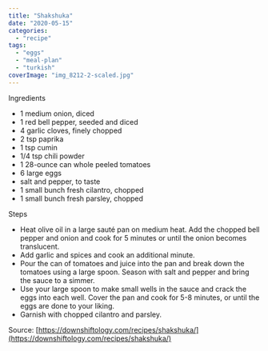 ```yaml
---
title: "Shakshuka"
date: "2020-05-15"
categories: 
  - "recipe"
tags: 
  - "eggs"
  - "meal-plan"
  - "turkish"
coverImage: "img_8212-2-scaled.jpg"
---
```


Ingredients

- 1 medium onion, diced
- 1 red bell pepper, seeded and diced
- 4 garlic cloves, finely chopped
- 2 tsp paprika
- 1 tsp cumin
- 1/4 tsp chili powder
- 1 28-ounce can whole peeled tomatoes
- 6 large eggs
- salt and pepper, to taste
- 1 small bunch fresh cilantro, chopped
- 1 small bunch fresh parsley, chopped

Steps

- Heat olive oil in a large sauté pan on medium heat. Add the chopped bell pepper and onion and cook for 5 minutes or until the onion becomes translucent.
- Add garlic and spices and cook an additional minute.
- Pour the can of tomatoes and juice into the pan and break down the tomatoes using a large spoon. Season with salt and pepper and bring the sauce to a simmer.
- Use your large spoon to make small wells in the sauce and crack the eggs into each well. Cover the pan and cook for 5-8 minutes, or until the eggs are done to your liking.
- Garnish with chopped cilantro and parsley.

Source: [https://downshiftology.com/recipes/shakshuka/](https://downshiftology.com/recipes/shakshuka/)

